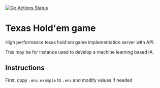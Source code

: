 [![Go Actions Status](https://github.com/Barben360/texas-holdem-game/workflows/go/badge.svg)](https://github.com/Barben360/texas-holdem-game/actions)

# Texas Hold'em game

High performance texas hold'em game implementation server with API.

This may be for instance used to develop a machine learning based IA.

## Instructions

First, copy `.env.example` to `.env` and modify values if needed
